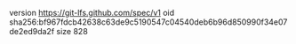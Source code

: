 version https://git-lfs.github.com/spec/v1
oid sha256:bf967fdcb42638c63de9c5190547c04540deb6b96d850990f34e07de2ed9da2f
size 828
